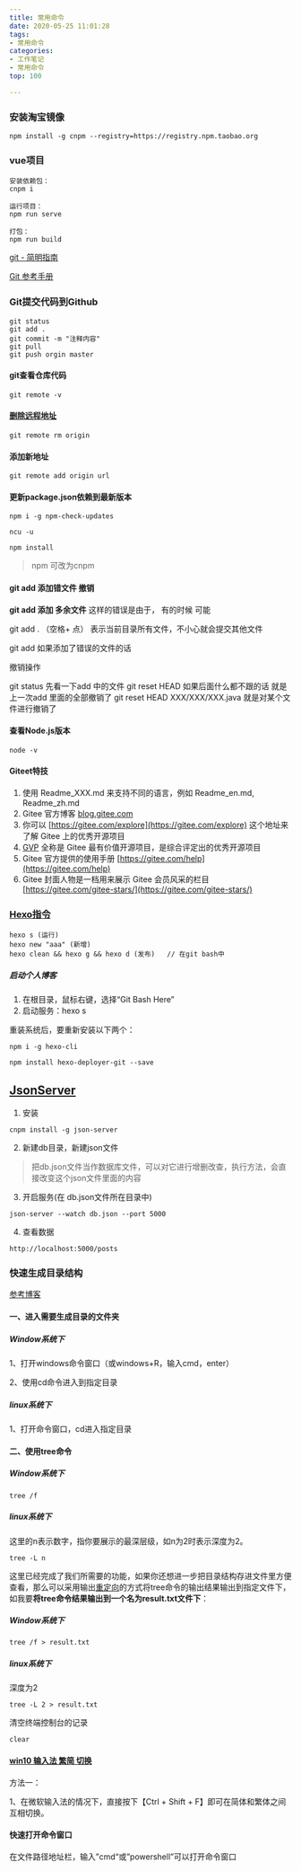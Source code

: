 ```yaml
---
title: 常用命令
date: 2020-05-25 11:01:28
tags: 
- 常用命令
categories: 
- 工作笔记
- 常用命令
top: 100

---
```


### 安装淘宝镜像

```
npm install -g cnpm --registry=https://registry.npm.taobao.org
```

### vue项目

```
安装依赖包：
cnpm i

运行项目：
npm run serve

打包：
npm run build
```

[git - 简明指南](http://rogerdudler.github.io/git-guide/index.zh.html)

[Git 参考手册](http://gitref.justjavac.com/)

### Git提交代码到Github

```
git status
git add .
git commit -m "注释内容"
git pull 
git push orgin master
```

#### git查看仓库代码

```
git remote -v
```

#### [删除远程地址](https://www.cnblogs.com/stronger-xsw/p/12991139.html)

```
git remote rm origin
```

#### 添加新地址

```
git remote add origin url
```

#### 更新package.json依赖到最新版本

```
npm i -g npm-check-updates

ncu -u

npm install
```

> npm 可改为cnpm

#### git add 添加错文件 撤销

**git add 添加 多余文件** 
这样的错误是由于， 有的时候 可能

git add . （空格+ 点） 表示当前目录所有文件，不小心就会提交其他文件

git add 如果添加了错误的文件的话

撤销操作

git status 先看一下add 中的文件 
git reset HEAD 如果后面什么都不跟的话 就是上一次add 里面的全部撤销了 
git reset HEAD XXX/XXX/XXX.java 就是对某个文件进行撤销了

#### 查看Node.js版本

```
node -v
```

#### Giteet特技

1.  使用 Readme\_XXX.md 来支持不同的语言，例如 Readme\_en.md, Readme\_zh.md
2.  Gitee 官方博客 [blog.gitee.com](https://blog.gitee.com)
3.  你可以 [https://gitee.com/explore](https://gitee.com/explore) 这个地址来了解 Gitee 上的优秀开源项目
4.  [GVP](https://gitee.com/gvp) 全称是 Gitee 最有价值开源项目，是综合评定出的优秀开源项目
5.  Gitee 官方提供的使用手册 [https://gitee.com/help](https://gitee.com/help)
6.  Gitee 封面人物是一档用来展示 Gitee 会员风采的栏目 [https://gitee.com/gitee-stars/](https://gitee.com/gitee-stars/)

### [Hexo指令](https://hexo.io/zh-cn/docs/commands.html)

```
hexo s (运行)
hexo new "aaa" (新增)
hexo clean && hexo g && hexo d (发布)   // 在git bash中
```

##### 启动个人博客

1. 在根目录，鼠标右键，选择“Git Bash Here”
2. 启动服务：hexo s

重装系统后，要重新安装以下两个：

```
npm i -g hexo-cli
```

```
npm install hexo-deployer-git --save
```

## [JsonServer](https://www.npmjs.com/package/json-server)

1. 安装

```
cnpm install -g json-server
```

2. 新建db目录，新建json文件

> 把db.json文件当作数据库文件，可以对它进行增删改查，执行方法，会直接改变这个json文件里面的内容

3. 开启服务(在 db.json文件所在目录中)

```
json-server --watch db.json --port 5000
```

4. 查看数据

```
http://localhost:5000/posts
```



### 快速生成目录结构

[参考博客](https://blog.csdn.net/qq_43538596/article/details/111089188)

#### 一、进入需要生成目录的文件夹

##### Window系统下

1、打开windows命令窗口（或windows+R，输入cmd，enter）

2、使用cd命令进入到指定目录

##### linux系统下

1、打开命令窗口，cd进入指定目录

#### 二、使用tree命令

##### Window系统下

```
tree /f
```

##### linux系统下

这里的n表示数字，指你要展示的最深层级，如n为2时表示深度为2。

```
tree -L n
```

这里已经完成了我们所需要的功能，如果你还想进一步把目录结构存进文件里方便查看，那么可以采用输出[重定向](https://so.csdn.net/so/search?q=重定向&spm=1001.2101.3001.7020)的方式将tree命令的输出结果输出到指定文件下，如我要**将tree命令结果输出到一个名为result.txt文件下**：

##### Window系统下

```
tree /f > result.txt
```

##### linux系统下

深度为2

```
tree -L 2 > result.txt
```

清空终端控制台的记录

```
clear
```

#### [win10 输入法 繁简 切换](https://m.uc23.net/jiaocheng/51690.html)

方法一：

1、在微软输入法的情况下，直接按下【Ctrl + Shift + F】即可在简体和繁体之间互相切换。



#### 快速打开命令窗口

在文件路径地址栏，输入”cmd“或”powershell”可以打开命令窗口